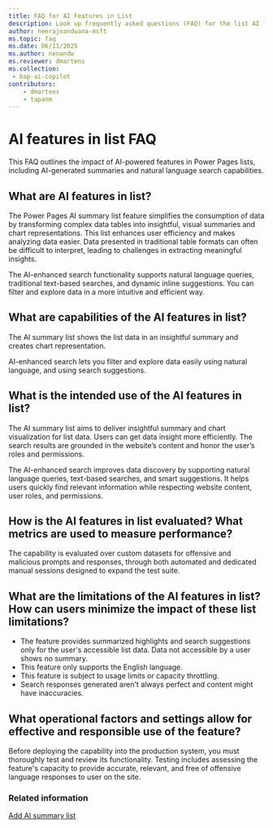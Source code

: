 ```yaml
---
title: FAQ for AI Features in List
description: Look up frequently asked questions (FAQ) for the list AI features in Microsoft Power Pages.
author: neerajnandwana-msft
ms.topic: faq
ms.date: 06/11/2025
ms.author: nenandw
ms.reviewer: dmartens
ms.collection:
 - bap-ai-copilot
contributors:
    - dmartens
    - tapanm
---
```


# AI features in list FAQ

This FAQ outlines the impact of AI-powered features in Power Pages lists, including AI-generated summaries and natural language search capabilities.

## What are AI features in list?

The Power Pages AI summary list feature simplifies the consumption of data by transforming complex data tables into insightful, visual summaries and chart representations. This list enhances user efficiency and makes analyzing data easier. Data presented in traditional table formats can often be difficult to interpret, leading to challenges in extracting meaningful insights.  

The AI-enhanced search functionality supports natural language queries, traditional text-based searches, and dynamic inline suggestions. You can filter and explore data in a more intuitive and efficient way.

## What are capabilities of the AI features in list?

The AI summary list shows the list data in an insightful summary and creates chart representation.  

AI-enhanced search lets you filter and explore data easily using natural language, and using search suggestions.

## What is the intended use of the AI features in list?

The AI summary list aims to deliver insightful summary and chart visualization for list data. Users can get data insight more efficiently. The search results are grounded in the website’s content and honor the user’s roles and permissions.

The AI-enhanced search improves data discovery by supporting natural language queries, text-based searches, and smart suggestions. It helps users quickly find relevant information while respecting website content, user roles, and permissions.

## How is the AI features in list evaluated? What metrics are used to measure performance?

The capability is evaluated over custom datasets for offensive and malicious prompts and responses, through both automated and dedicated manual sessions designed to expand the test suite.

## What are the limitations of the AI features in list? How can users minimize the impact of these list limitations?

- The feature provides summarized highlights and search suggestions only for the user's accessible list data. Data not accessible by a user shows no summary.
- This feature only supports the English language.
- This feature is subject to usage limits or capacity throttling.
- Search responses generated aren't always perfect and content might have inaccuracies.

## What operational factors and settings allow for effective and responsible use of the feature?

Before deploying the capability into the production system, you must thoroughly test and review its functionality. Testing includes assessing the feature's capacity to provide accurate, relevant, and free of offensive language responses to user on the site.

### Related information

[Add AI summary list](getting-started/add-ai-summary-list.md)
